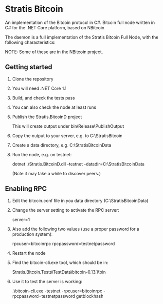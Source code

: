 Stratis Bitcoin
===============

An implementation of the Bitcoin protocol in C#.
Bitcoin full node written in C# for the .NET Core platform, based on NBitcoin.

The daemon is a full implementation of the Stratis Bitcoin Full Node, with the following characteristics:


NOTE: Some of these are in the NBitcoin project.


Getting started
---------------

1. Clone the repository

2. You will need .NET Core 1.1

3. Build, and check the tests pass

4. You can also check the node at least runs

5. Publish the Stratis.BitcoinD project

   This will create output under bin\Release\PublishOutput

6. Copy the output to your server, e.g. to C:\StratisBitcoin

7. Create a data directory, e.g. C:\StratisBitcoinData

8. Run the node, e.g. on testnet:

   dotnet .\Stratis.BitcoinD.dll -testnet -datadir=C:\StratisBitcoinData

   (Note it may take a while to discover peers.)


Enabling RPC
------------

1. Edit the bitcoin.conf file in you data directory (C:\StratisBitcoinData)

2. Change the server setting to activate the RPC server:

   server=1

3. Also add the following two values (use a proper password for a production system):

   rpcuser=bitcoinrpc
   rpcpassword=testnetpassword

4. Restart the node

5. Find the bitcoin-cli.exe tool, which should be in:

   Stratis.Bitcoin.Tests\TestData\bitcoin-0.13.1\bin

6. Use it to test the server is working:

   .\bitcoin-cli.exe -testnet -rpcuser=bitcoinrpc -rpcpassword=testnetpassword getblockhash

